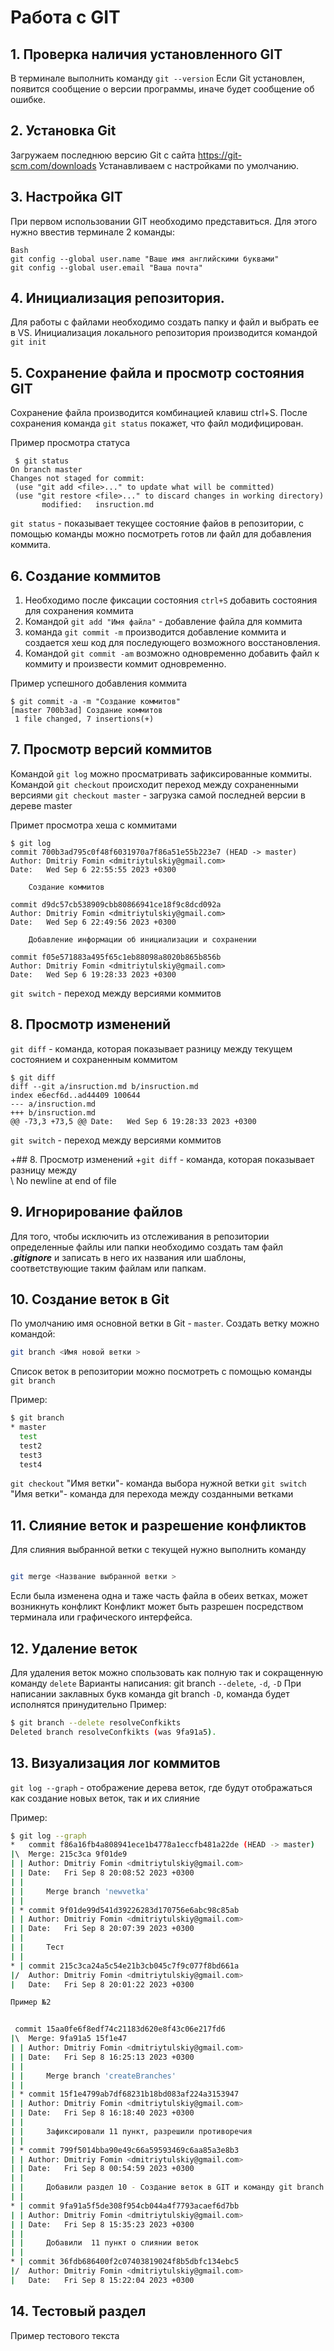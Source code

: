 # Работа с GIT
## 1. Проверка наличия установленного GIT
В терминале выполнить команду `git --version` Если Git установлен, появится сообщение о версии программы, иначе будет сообщение об ошибке.

## 2. Установка Git
Загружаем последнюю версию Git c сайта https://git-scm.com/downloads Устанавливаем с настройками по умолчанию.

## 3. Настройка GIT
При первом использовании GIT необходимо представиться. Для этого нужно ввестив терминале 2 команды:
```
Bash
git config --global user.name "Ваше имя английскими буквами"
git config --global user.email "Ваша почта"
```
## 4. Инициализация репозитория.
Для работы с файлами необходимо создать папку и файл и  выбрать ее в VS.
Инициализация локального репозитория производится командой ``git init``

 ## 5. Сохранение файла и просмотр состояния GIT
 Сохранение файла производится комбинацией клавиш ctrl+S.
 После сохранения команда ``git status``
 покажет, что файл модифицирован.

 Пример просмотра статуса 
 
 ```
  $ git status
On branch master
Changes not staged for commit:
  (use "git add <file>..." to update what will be committed)   
  (use "git restore <file>..." to discard changes in working directory)
        modified:   insruction.md
 ```
 ``git status`` - показывает текущее состояние файов в репозитории, с помощью команды можно посмотреть готов ли файл для добавления коммита.

## 6. Создание коммитов
1. Необходимо после фиксации состояния ``ctrl+S`` добавить состояния для сохранения коммита
2. Командой `git add "Имя файла"` - добавление файла для коммита
3. команда ``git commit -m`` производится добавление коммита и создается хеш код для последующего возможного восстановления.
4. Командой ``git commit -am`` возможно одновременно добавить файл к коммиту и произвести коммит одновременно.

Пример успешного добавления коммита 
```
$ git commit -a -m "Создание коммитов"
[master 700b3ad] Создание коммитов
 1 file changed, 7 insertions(+)
```

## 7. Просмотр версий коммитов
Командой `git log` можно просматривать зафиксированные коммиты.
Командой `git checkout` 
происходит переход между сохраненными версиями
`git checkout master` - загрузка самой последней версии в дереве master

Примет просмотра хеша с коммитами
```
$ git log
commit 700b3ad795c0f48f6031970a7f86a51e55b223e7 (HEAD -> master)
Author: Dmitriy Fomin <dmitriytulskiy@gmail.com>
Date:   Wed Sep 6 22:55:55 2023 +0300

    Создание коммитов

commit d9dc57cb538909cbb80866941ce18f9c8dcd092a
Author: Dmitriy Fomin <dmitriytulskiy@gmail.com>
Date:   Wed Sep 6 22:49:56 2023 +0300

    Добавление информации об инициализации и сохранении        

commit f05e571883a495f65c1eb88098a8020b865b856b
Author: Dmitriy Fomin <dmitriytulskiy@gmail.com>
Date:   Wed Sep 6 19:28:33 2023 +0300
```
`git switch` - переход между версиями коммитов

## 8. Просмотр изменений 
``git diff`` - команда,  которая показывает разницу между текущем состоянием и сохраненным коммитом

```
$ git diff
diff --git a/insruction.md b/insruction.md
index e6ecf6d..ad44409 100644
--- a/insruction.md
+++ b/insruction.md
@@ -73,3 +73,5 @@ Date:   Wed Sep 6 19:28:33 2023 +0300        
 ```
 `git switch` - переход между версиями коммитов

+## 8. Просмотр изменений 
+``git diff`` - команда,  которая показывает разницу между     
\ No newline at end of file


## 9. Игнорирование файлов

Для того, чтобы исключить из отслеживания в репозитории определенные файлы или папки необходимо создать там файл ***.gitignore*** и записать в него их названия или шаблоны, соответствующие таким файлам или папкам.

## 10. Создание веток в Git
По умолчанию имя основной ветки в Git -
`master`.
Создать ветку можно командой:
```Bash
git branch <Имя новой ветки >
```
Список веток в репозитории можно посмотреть с помощью команды `git branch`

Пример:
```Bash
$ git branch 
* master
  test
  test2
  test3
  test4
```

`git checkout` "Имя ветки"- команда выбора нужной ветки
`git switch` "Имя ветки"- команда для перехода между созданными ветками


## 11. Слияние веток и разрешение конфликтов

Для слияния выбранной ветки с текущей нужно выполнить команду 
```Bash

git merge <Название выбранной ветки >
```
Если была изменена одна и таже часть файла в обеих ветках,   может возникнуть конфликт
Конфликт может быть разрешен посредством терминала или графического интерфейса.


## 12. Удаление веток
Для удаления веток можно спользовать как полную так и сокращенную команду `delete`
Варианты написания: git branch ``--delete``, ``-d``, ``-D``
При написании заклавных букв команда git branch ``-D``, команда будет исполнятся принудительно
Пример:
```Bash
$ git branch --delete resolveConfkikts
Deleted branch resolveConfkikts (was 9fa91a5).

```

## 13. Визуализация лог коммитов

`git log --graph` - отображение дерева веток, где будут отображаться как создание новых веток, так и их слияние 

Пример:

```Bash
$ git log --graph
*   commit f86a16fb4a808941ece1b4778a1eccfb481a22de (HEAD -> master)
|\  Merge: 215c3ca 9f01de9
| | Author: Dmitriy Fomin <dmitriytulskiy@gmail.com>
| | Date:   Fri Sep 8 20:08:52 2023 +0300
| |
| |     Merge branch 'newvetka'
| |
| * commit 9f01de99d541d39226283d170756e6abc98c85ab
| | Author: Dmitriy Fomin <dmitriytulskiy@gmail.com>
| | Date:   Fri Sep 8 20:07:39 2023 +0300
| |
| |     Тест
| |
* | commit 215c3ca24a5c54e21b3cb045c7f9c077f8bd661a
|/  Author: Dmitriy Fomin <dmitriytulskiy@gmail.com>
|   Date:   Fri Sep 8 20:01:22 2023 +0300

Пример №2


 commit 15aa0fe6f8edf74c21183d620e8f43c06e217fd6
|\  Merge: 9fa91a5 15f1e47
| | Author: Dmitriy Fomin <dmitriytulskiy@gmail.com>
| | Date:   Fri Sep 8 16:25:13 2023 +0300
| |
| |     Merge branch 'createBranches'
| |
| * commit 15f1e4799ab7df68231b18bd083af224a3153947
| | Author: Dmitriy Fomin <dmitriytulskiy@gmail.com>
| | Date:   Fri Sep 8 16:18:40 2023 +0300
| |
| |     Зафиксировали 11 пункт, разрешили противоречия
| |
| * commit 799f5014bba90e49c66a59593469c6aa85a3e8b3
| | Author: Dmitriy Fomin <dmitriytulskiy@gmail.com>
| | Date:   Fri Sep 8 00:54:59 2023 +0300
| |
| |     Добавили раздел 10 - Создание веток в GIT и команду git branch
| |
* | commit 9fa91a5f5de308f954cb044a4f7793acaef6d7bb
| | Author: Dmitriy Fomin <dmitriytulskiy@gmail.com>
| | Date:   Fri Sep 8 15:35:23 2023 +0300
| |
| |     Добавили  11 пункт о слиянии веток
| |
* | commit 36fdb686400f2c07403819024f8b5dbfc134ebc5
|/  Author: Dmitriy Fomin <dmitriytulskiy@gmail.com>
|   Date:   Fri Sep 8 15:22:04 2023 +0300

```

## 14. Тестовый раздел

Пример тестового текста



